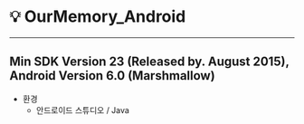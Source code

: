# :bulb: OurMemory_Android
---
## Min SDK Version 23 (Released by. August 2015), Android Version 6.0 (Marshmallow)
- 환경
  - 안드로이드 스튜디오 / Java
